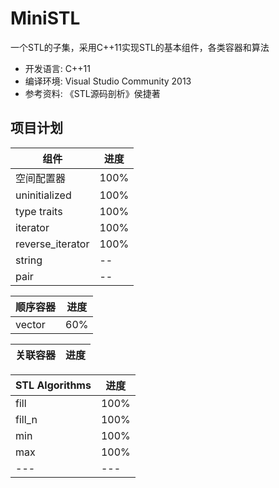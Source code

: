 # MiniSTL
  一个STL的子集，采用C++11实现STL的基本组件，各类容器和算法
* 开发语言: C++11
* 编译环境: Visual Studio Community 2013
* 参考资料: 《STL源码剖析》侯捷著

## 项目计划

|组件|进度|
|---|---|
|空间配置器|100%|
|uninitialized|100%|
|type traits|100%|
|iterator|100%|
|reverse_iterator|100%|
|string|--|
|pair|--|

|顺序容器|进度|
|---|---|
|vector|60%|

|关联容器|进度|
|---|---|

|STL Algorithms|进度|
|---|---|
|fill|100%|
|fill_n|100%|
|min|100%|
|max|100%|
|---|---|
